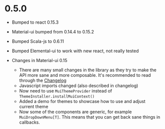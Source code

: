 # 0.5.0
* Bumped to react 0.15.3
* Material-ui bumped from 0.14.4 to 0.15.2
* Bumped Scala-js to 0.6.11
* Bumped Elemental-ui to work with new react, not really tested

* Changes in Material-ui 0.15
  * There are many small changes in the library as they try to make the API more sane and more composable.
    It's recommended to read through the [Changelog](https://github.com/callemall/material-ui/blob/master/CHANGELOG.md)
  * Javascript imports changed (also described in changelog)
  * Now need to use `MuiThemeProvider` instead of `ThemeInstaller.installMuiContext()`
  * Added a demo for themes to showcase how to use and adjust current theme
  * Now some of the components are generic, for example `MuiDropDownMenu[T]`.
    This means that you can get back sane things in callbacks.